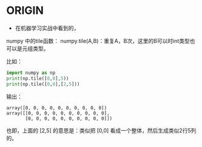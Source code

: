 # ORIGIN
  * 在机器学习实战中看到的，



numpy 中的tile函数：
numpy.tile(A,B)：重复A，B次，这里的B可以时int类型也可以是元组类型。

比如：
```python
import numpy as np
print(np.tile([0,0],5))
print(np.tile([0,0],[2,5]))
```


输出：

```text
array([0, 0, 0, 0, 0, 0, 0, 0, 0, 0])
array([[0, 0, 0, 0, 0, 0, 0, 0, 0, 0],
       [0, 0, 0, 0, 0, 0, 0, 0, 0, 0]])
```


也即，上面的 [2,5] 的意思是：类似把 [0,0] 看成一个整体，然后生成类似2行5列的。
